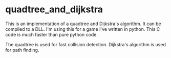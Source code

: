# quadtree_and_dijkstra
This is an implementation of a quadtree and Dijkstra's algorithm. It can be compiled to a DLL. I'm using this for a game I've written in python. This C code is much faster than pure python code.

The quadtree is used for fast collision detection. Dijkstra's algorithm is used for path finding.
